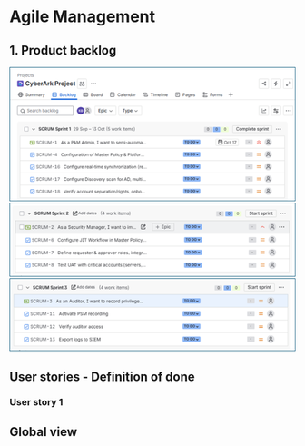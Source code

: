 # Agile Management 

## 1. Product backlog

![image_alt](https://github.com/Kristina-1991/CyberArk-Implementation-Portfolio/blob/43d1c0e2f1f0ca3168e06c687b6cc2c8ef58c87a/00_Support-documents/diagrams/Backlog%20produ%201.png?raw=true)
![image_alt](https://github.com/Kristina-1991/CyberArk-Implementation-Portfolio/blob/58615a9f1a9d5220400aa5aeab239cdd2ef6de2b/00_Support-documents/diagrams/Backlog%20produ2.png?raw=true)
![image_alt](https://github.com/Kristina-1991/CyberArk-Implementation-Portfolio/blob/27134a828d98275e7b1cfd552f0286e377b962f7/00_Support-documents/diagrams/Backlog%20prod3.png?raw=true)


## User stories - Definition of done
### User story 1 



## Global view
